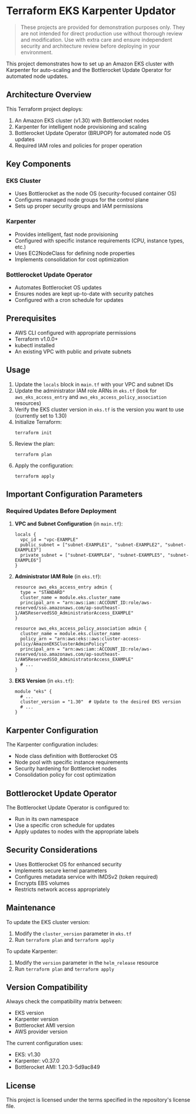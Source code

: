 # Terraform EKS Karpenter Updator

> These projects are provided for demonstration purposes only. They are not intended for direct production use without thorough review and modification. Use with extra care and ensure independent security and architecture review before deploying in your environment.

This project demonstrates how to set up an Amazon EKS cluster with Karpenter for auto-scaling and the Bottlerocket Update Operator for automated node updates.

## Architecture Overview

This Terraform project deploys:

1. An Amazon EKS cluster (v1.30) with Bottlerocket nodes
2. Karpenter for intelligent node provisioning and scaling
3. Bottlerocket Update Operator (BRUPOP) for automated node OS updates
4. Required IAM roles and policies for proper operation

## Key Components

### EKS Cluster
- Uses Bottlerocket as the node OS (security-focused container OS)
- Configures managed node groups for the control plane
- Sets up proper security groups and IAM permissions

### Karpenter
- Provides intelligent, fast node provisioning
- Configured with specific instance requirements (CPU, instance types, etc.)
- Uses EC2NodeClass for defining node properties
- Implements consolidation for cost optimization

### Bottlerocket Update Operator
- Automates Bottlerocket OS updates
- Ensures nodes are kept up-to-date with security patches
- Configured with a cron schedule for updates

## Prerequisites

- AWS CLI configured with appropriate permissions
- Terraform v1.0.0+
- kubectl installed
- An existing VPC with public and private subnets

## Usage

1. Update the `locals` block in `main.tf` with your VPC and subnet IDs
2. Update the administrator IAM role ARNs in `eks.tf` (look for `aws_eks_access_entry` and `aws_eks_access_policy_association` resources)
3. Verify the EKS cluster version in `eks.tf` is the version you want to use (currently set to 1.30)
4. Initialize Terraform:
   ```
   terraform init
   ```
5. Review the plan:
   ```
   terraform plan
   ```
6. Apply the configuration:
   ```
   terraform apply
   ```

## Important Configuration Parameters

### Required Updates Before Deployment

1. **VPC and Subnet Configuration** (in `main.tf`):
   ```hcl
   locals {
     vpc_id = "vpc-EXAMPLE"
     public_subnet = ["subnet-EXAMPLE1", "subnet-EXAMPLE2", "subnet-EXAMPLE3"]
     private_subnet = ["subnet-EXAMPLE4", "subnet-EXAMPLE5", "subnet-EXAMPLE6"]
   }
   ```

2. **Administrator IAM Role** (in `eks.tf`):
   ```hcl
   resource aws_eks_access_entry admin {
     type = "STANDARD"
     cluster_name = module.eks.cluster_name
     principal_arn = "arn:aws:iam::ACCOUNT_ID:role/aws-reserved/sso.amazonaws.com/ap-southeast-1/AWSReservedSSO_AdministratorAccess_EXAMPLE"
   }
   
   resource aws_eks_access_policy_association admin {
     cluster_name = module.eks.cluster_name
     policy_arn = "arn:aws:eks::aws:cluster-access-policy/AmazonEKSClusterAdminPolicy"
     principal_arn = "arn:aws:iam::ACCOUNT_ID:role/aws-reserved/sso.amazonaws.com/ap-southeast-1/AWSReservedSSO_AdministratorAccess_EXAMPLE"
     # ...
   }
   ```

3. **EKS Version** (in `eks.tf`):
   ```hcl
   module "eks" {
     # ...
     cluster_version = "1.30"  # Update to the desired EKS version
     # ...
   }
   ```

## Karpenter Configuration

The Karpenter configuration includes:

- Node class definition with Bottlerocket OS
- Node pool with specific instance requirements
- Security hardening for Bottlerocket nodes
- Consolidation policy for cost optimization

## Bottlerocket Update Operator

The Bottlerocket Update Operator is configured to:

- Run in its own namespace
- Use a specific cron schedule for updates
- Apply updates to nodes with the appropriate labels

## Security Considerations

- Uses Bottlerocket OS for enhanced security
- Implements secure kernel parameters
- Configures metadata service with IMDSv2 (token required)
- Encrypts EBS volumes
- Restricts network access appropriately

## Maintenance

To update the EKS cluster version:
1. Modify the `cluster_version` parameter in `eks.tf`
2. Run `terraform plan` and `terraform apply`

To update Karpenter:
1. Modify the `version` parameter in the `helm_release` resource
2. Run `terraform plan` and `terraform apply`

## Version Compatibility

Always check the compatibility matrix between:
- EKS version
- Karpenter version
- Bottlerocket AMI version
- AWS provider version

The current configuration uses:
- EKS: v1.30
- Karpenter: v0.37.0
- Bottlerocket AMI: 1.20.3-5d9ac849

## License

This project is licensed under the terms specified in the repository's license file.
